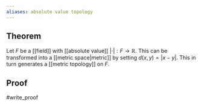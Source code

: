 ```yaml
---
aliases: absolute value topology
---
```

## Theorem
Let $F$ be a [[field]] with [[absolute value]] $|\cdot| :F\to \mathbb R$. This can be transformed into a [[metric space|metric]] by setting $d(x,y) = |x-y|$. This in turn generates a [[metric topology]] on $F$. 
## Proof
#write_proof 
